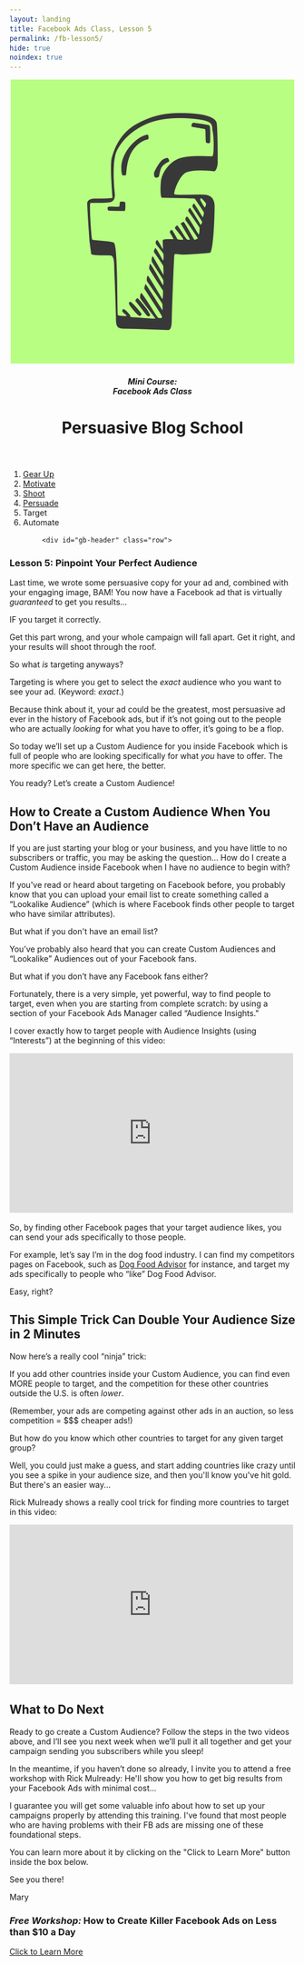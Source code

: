 ```yaml
---
layout: landing
title: Facebook Ads Class, Lesson 5
permalink: /fb-lesson5/
hide: true
noindex: true
---
```


<div class="container-fluid">
<header class="course-header">

<div class="branding">
<img class="avatar" src="/img/fb.png" alt="">
<h5 class="float-left course-title">Mini Course:<br>Facebook Ads Class</h5>
<h1 class="site-title float-right">Persuasive Blog School</h1>
</div>
</header>

<div style="clear: both;"></div>

<ol class="progtrckr" data-progtrckr-steps="6">
    <li class="progtrckr-done-green"><a href="/fb-lesson1">Gear Up</a></li><!--
 --><li class="progtrckr-done-green"><a href="/fb-lesson2">Motivate</a></li><!--
 --><li class="progtrckr-done-green"><a href="/fb-lesson3">Shoot</a></li><!--
 --><li class="progtrckr-done-green"><a href="/fb-lesson4">Persuade</a></li><!--
  --><li class="progtrckr-done-green">Target</li><!--
 --><li class="progtrckr-todo">Automate</li>
</ol>

            <div id="gb-header" class="row">
<h3 class="no-padding-top no-padding-bottom margin-0">Lesson 5: Pinpoint Your Perfect Audience</h3>
            </div>


<div class="padding-regular">

<div class="text-align-left">
<p>Last time, we wrote some persuasive copy for your ad and, combined with your engaging image, BAM! You now have a Facebook ad that is virtually <em>guaranteed</em> to get you results...</p>

<p>IF you target it correctly.</p>

<p>Get this part wrong, and your whole campaign will fall apart. Get it right, and your results will shoot through the roof.</p>

<p>So what <em>is</em> targeting anyways?</p>

<p>Targeting is where you get to select the <em>exact</em> audience who you want to see your ad. (Keyword: <em>exact</em>.)</p>

<p>Because think about it, your ad could be the greatest, most persuasive ad ever in the history of Facebook ads, but if it’s not going out to the people who are actually <em>looking</em> for what you have to offer, it’s going to be a flop.</p>

<p>So today we’ll set up a Custom Audience for you inside Facebook which is full of people who are looking specifically for what <em>you</em> have to offer. The more specific we can get here, the better.</p>

<p>You ready? Let’s create a Custom Audience!</p>

<h2>How to Create a Custom Audience When You Don’t Have an Audience</h2>

<p>If you are just starting your blog or your business, and you have little to no subscribers or traffic, you may be asking the question… How do I create a Custom Audience inside Facebook when I have no audience to begin with?</p>

<p>If you've read or heard about targeting on Facebook before, you probably know that you can upload your email list to create something called a “Lookalike Audience” (which is where Facebook finds other people to target who have similar attributes).</p>

<p>But what if you don't have an email list?</p>

<p>You’ve probably also heard that you can create Custom Audiences and “Lookalike” Audiences out of your Facebook fans.</p>

<p>But what if you don’t have any Facebook fans either?</p>

<p>Fortunately, there is a very simple, yet powerful, way to find people to target, even when you are starting from complete scratch: by using a section of your Facebook Ads Manager called “Audience Insights."</p>

<p>I cover exactly how to target people with Audience Insights (using “Interests”) at the beginning of this video:</p>

<div class="vid-wrapper">
<iframe src="https://player.vimeo.com/video/136227942" width="500" height="281" frameborder="0" webkitallowfullscreen mozallowfullscreen allowfullscreen></iframe>
</div>

<p>  </p>

<p>So, by finding other Facebook pages that your target audience likes, you can send your ads specifically to those people.</p>

<p>For example, let’s say I’m in the dog food industry. I can find my competitors pages on Facebook, such as <a href="https://www.facebook.com/dogfoodadvisor?ref=br_rs">Dog Food Advisor</a> for instance, and target my ads specifically to people who “like” Dog Food Advisor.</p>

<p>Easy, right?</p>

<h2>This Simple Trick Can Double Your Audience Size in 2 Minutes</h2>

<p>Now here’s a really cool “ninja” trick:</p>

<p>If you add other countries inside your Custom Audience, you can find even MORE people to target, and the competition for these other countries outside the U.S. is often <em>lower</em>.</p>

<p>(Remember, your ads are competing against other ads in an auction, so less competition = $$$ cheaper ads!)</p>

<p>But how do you know which other countries to target for any given target group?</p>

<p>Well, you could just make a guess, and start adding countries like crazy until you see a spike in your audience size, and then you'll know you've hit gold. But there's an easier way...</p>

<p>Rick Mulready shows a really cool trick for finding more countries to target in this video:</p>

<div class="vid-wrapper">
<iframe src="https://www.youtube.com/embed/R0NnZS0i9Zk" width="500" height="281" frameborder="0" webkitallowfullscreen mozallowfullscreen allowfullscreen></iframe>
</div>

<p>  </p>

<h2>What to Do Next</h2>

<p>Ready to go create a Custom Audience? Follow the steps in the two videos above, and I’ll see you next week when we’ll pull it all together and get your campaign sending you subscribers while you sleep!</p>

<p>In the meantime, if you haven’t done so already, I invite you to attend a free workshop with Rick Mulready: He'll show you how to get big results from your Facebook Ads with minimal cost...</p>

<p>I guarantee you will get some valuable info about how to set up your campaigns properly by attending this training. I've found that most people who are having problems with their FB ads are missing one of these foundational steps.</p>

<p>You can learn more about it by clicking on the "Click to Learn More" button inside the box below.</p>

<p>See you there!</p>

<p>Mary</p>

<div class="offer-box">
<h3><em>Free Workshop:</em> How to Create Killer Facebook Ads on Less than $10 a Day</h3>
<a class="button button-large green-button" href="http://fbadsfornewbies.com/maryweb">Click to Learn More</a>
<p>  </p>
</div>


</div>
</div>




</div>
